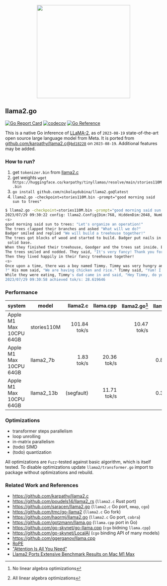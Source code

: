 <p align="center">
  <img width="300" height="300" src="https://github.com/nikolaydubina/llama2.go/assets/2933061/6e04ff62-2def-44eb-ba83-25e0d3b92644">
</p>

## llama2.go

[![Go Report Card](https://goreportcard.com/badge/github.com/nikolaydubina/llama2.go)](https://goreportcard.com/report/github.com/nikolaydubina/llama2.go)
[![codecov](https://codecov.io/gh/nikolaydubina/llama2.go/branch/master/graph/badge.svg?token=OMf0git2BD)](https://codecov.io/gh/nikolaydubina/llama2.go)
[![Go Reference](https://pkg.go.dev/badge/github.com/nikolaydubina/llama2.go.svg)](https://pkg.go.dev/github.com/nikolaydubina/llama2.go)

This is a native Go inference of [LLaMA-2](https://ai.meta.com/llama/), as of `2023-08-19` state-of-the-art open source large language model from Meta. 
It is ported from [github.com/karpathy/llama2.c](https://github.com/karpathy/llama2.c)@[`bd18228`](https://github.com/karpathy/llama2.c/commit/bd182289c596fa6059eb7b3b7c8ccd04b5c90fc3) on `2023-08-19`.
Additional features may be added.

### How to run?

1. get `tokenizer.bin` from [llama2.c](https://github.com/karpathy/llama2.c)
2. get weights `wget https://huggingface.co/karpathy/tinyllamas/resolve/main/stories110M.bin`
3. `go install github.com/nikolaydubina/llama2.go@latest`
4. `llama2.go -checkpoint=stories110M.bin -prompt="good morning said sun to trees"`

```bash
$ llama2.go -checkpoint=stories110M.bin -prompt="good morning said sun to trees"
2023/07/29 09:30:22 config: llama2.Config{Dim:768, HiddenDim:2048, NumLayers:12, NumHeads:12, NumKVHeads:12, VocabSize:32000, SeqLen:1024}
<s>
good morning said sun to trees: "Let's organize an operation!"
The trees clapped their branches and asked "What will we do?"
Badger smiled and replied "We will build a treehouse together!"
The trees got blocks of wood and started to build. Badger put nails in the tiny pieces of wood, while the trees put the blocks together to make a
 solid base. 
When they finished their treehouse, Goodger and the trees sat inside. Badger said, "Look how fancy we made it!"
The trees smiled and nodded. They said, "It's very fancy! Thank you for helping us organize this operation." 
Then they lived happily in their fancy treehouse together!
<s>
Once upon a time, there was a boy named Timmy. Timmy was very hungry and wanted to eat his meal. He asked his mom, "What are we having for dinner
?" His mom said, "We are having chicken and rice." Timmy said, "Yum! I love chicken and rice."
While they were eating, Timmy's dad came in and said, "Hey Timmy, do you want to watch a movie after
2023/07/29 09:30:58 achieved tok/s: 28.619646
```

### Performance

| system                  | model           | llama2.c      | llama.cpp          | llama2.go[^simple] | llama2.go[^fast] |
| ------------------------| --------------- | ------------: | -----------------: | -----------------: | ---------------: |
| Apple M1 Max 10CPU 64GB | stories110M     |  101.84 tok/s |                    |        10.47 tok/s |      39.28 tok/s |  
| Apple M1 Max 10CPU 64GB | llama2_7b       |    1.83 tok/s |        20.36 tok/s |                    |       0.87 tok/s | 
| Apple M1 Max 10CPU 64GB | llama2_13b      |    (segfault) |        11.71 tok/s |                    |       0.38 tok/s |

### Optimizations

* transformer steps parallelism
* loop unrolling
* in-matrix parallelism
* (todo) SIMD
* (todo) quantization

All optimizations are `Fuzz`-tested against basic algorithm, which is itself tested.
To disable optimizations update `llama2/transformer.go` import to package without optimizations and rebuild.

### Related Work and References

* https://github.com/karpathy/llama2.c
* https://github.com/poudels14/llama2_rs (`llama2.c` Rust port)
* https://github.com/saracen/llama2.go (`llama2.c` Go port, `mmap`, `cgo`)
* https://github.com/tmc/go-llama2 (`llama2.c` Go fork)
* https://github.com/haormj/llama2.go (`llama2.c` Go port, `cobra`)
* https://github.com/gotzmann/llama.go (`llama.cpp` port in Go)
* https://github.com/go-skynet/go-llama.cpp (`cgo` bidning `llama.cpp`)
* https://github.com/go-skynet/LocalAI (`cgo` binding API of many models)
* https://github.com/ggerganov/llama.cpp
* [RoPE](https://arxiv.org/pdf/2104.09864.pdf)
* ["Attention Is All You Need"](https://arxiv.org/pdf/1706.03762.pdf)
* [Llama2 Ports Extensive Benchmark Results on Mac M1 Max](https://engiware.com/benchmark/llama2-ports-extensive-benchmarks-mac-m1-max.html)


[^simple]: No linear algebra optimizations
[^fast]: All linear algebra optimizations
